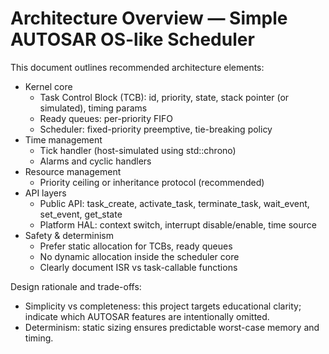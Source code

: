 # Architecture Overview — Simple AUTOSAR OS-like Scheduler

This document outlines recommended architecture elements:

- Kernel core
  - Task Control Block (TCB): id, priority, state, stack pointer (or simulated), timing params
  - Ready queues: per-priority FIFO
  - Scheduler: fixed-priority preemptive, tie-breaking policy
- Time management
  - Tick handler (host-simulated using std::chrono)
  - Alarms and cyclic handlers
- Resource management
  - Priority ceiling or inheritance protocol (recommended)
- API layers
  - Public API: task_create, activate_task, terminate_task, wait_event, set_event, get_state
  - Platform HAL: context switch, interrupt disable/enable, time source
- Safety & determinism
  - Prefer static allocation for TCBs, ready queues
  - No dynamic allocation inside the scheduler core
  - Clearly document ISR vs task-callable functions

Design rationale and trade-offs:
- Simplicity vs completeness: this project targets educational clarity; indicate which AUTOSAR features are intentionally omitted.
- Determinism: static sizing ensures predictable worst-case memory and timing.

